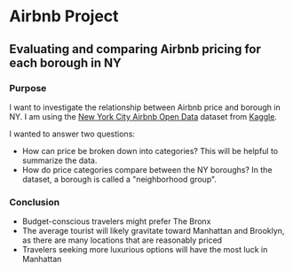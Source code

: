 # Airbnb Project
## Evaluating and comparing Airbnb pricing for each borough in NY

### Purpose
I want to investigate the relationship between Airbnb price and borough in NY. I am using the [New York City Airbnb Open Data](https://www.kaggle.com/dgomonov/new-york-city-airbnb-open-data) dataset from [Kaggle](https://www.kaggle.com/).

I wanted to answer two questions:

- How can price be broken down into categories? This will be helpful to summarize the data.
- How do price categories compare between the NY boroughs? In the dataset, a borough is called a "neighborhood group".

### Conclusion
- Budget-conscious travelers might prefer The Bronx
- The average tourist will likely gravitate toward Manhattan and Brooklyn, as there are many locations that are reasonably priced
- Travelers seeking more luxurious options will have the most luck in Manhattan

